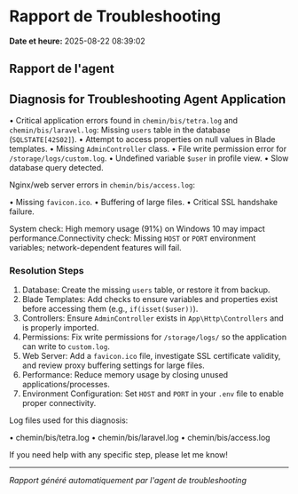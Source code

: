 # Rapport de Troubleshooting

**Date et heure:** 2025-08-22 08:39:02

## Rapport de l'agent

## Diagnosis for Troubleshooting Agent Application

• Critical application errors found in `chemin/bis/tetra.log` and `chemin/bis/laravel.log`: Missing `users` table in the database (`SQLSTATE[42S02]`).
• Attempt to access properties on null values in Blade templates.
• Missing `AdminController` class.
• File write permission error for `/storage/logs/custom.log`.
• Undefined variable `$user` in profile view.
• Slow database query detected.

Nginx/web server errors in `chemin/bis/access.log`: 

• Missing `favicon.ico`.
• Buffering of large files.
• Critical SSL handshake failure.

System check: High memory usage (91%) on Windows 10 may impact performance.Connectivity check: Missing `HOST` or `PORT` environment variables; network-dependent features will fail.

### Resolution Steps

1. Database: Create the missing `users` table, or restore it from backup.
2. Blade Templates: Add checks to ensure variables and properties exist before accessing them (e.g., `if(isset($user))`).
3. Controllers: Ensure `AdminController` exists in `App\Http\Controllers` and is properly imported.
4. Permissions: Fix write permissions for `/storage/logs/` so the application can write to `custom.log`.
5. Web Server: Add a `favicon.ico` file, investigate SSL certificate validity, and review proxy buffering settings for large files.
6. Performance: Reduce memory usage by closing unused applications/processes.
7. Environment Configuration: Set `HOST` and `PORT` in your `.env` file to enable proper connectivity.

Log files used for this diagnosis:

• chemin/bis/tetra.log
• chemin/bis/laravel.log
• chemin/bis/access.log

 If you need help with any specific step, please let me know!

---
*Rapport généré automatiquement par l'agent de troubleshooting*
